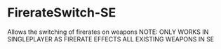 # FirerateSwitch-SE
Allows the switching of firerates on weapons
NOTE: ONLY WORKS IN SINGLEPLAYER AS FIRERATE EFFECTS ALL EXISTING WEAPONS IN SE
